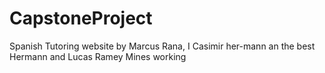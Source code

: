 # CapstoneProject
Spanish Tutoring website by Marcus Rana, I Casimir her-mann an the best  Hermann and Lucas Ramey
Mines working